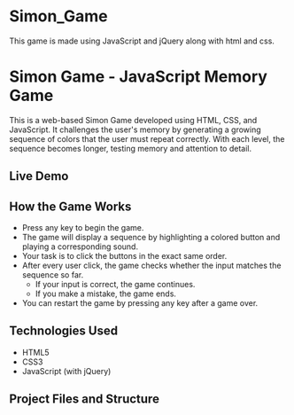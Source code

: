 # Simon_Game
This game is made using JavaScript and jQuery along with html and css.
# Simon Game - JavaScript Memory Game

This is a web-based Simon Game developed using HTML, CSS, and JavaScript. It challenges the user's memory by generating a growing sequence of colors that the user must repeat correctly. With each level, the sequence becomes longer, testing memory and attention to detail.

## Live Demo


## How the Game Works

- Press any key to begin the game.
- The game will display a sequence by highlighting a colored button and playing a corresponding sound.
- Your task is to click the buttons in the exact same order.
- After every user click, the game checks whether the input matches the sequence so far.
  - If your input is correct, the game continues.
  - If you make a mistake, the game ends.
- You can restart the game by pressing any key after a game over.

## Technologies Used

- HTML5
- CSS3
- JavaScript (with jQuery)

## Project Files and Structure

